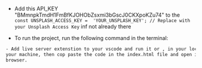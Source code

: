 - Add this  API_KEY "BMmnpkTmdH1FmBfKJOHObZsxmi3bGscJ0CKXpoKZu74" to the `  const UNSPLASH_ACCESS_KEY = 
'YOUR_UNSPLASH_KEY'; // Replace with your Unsplash Access Key
` inf  not already there 

- To run the project, run the following command in the terminal:
```bash
- Add live server extenstion to your vscode and run it or , in your local machine, create the index.html file in 
your machine, then cop paste the code in the index.html file and open it in your 
browser.
```